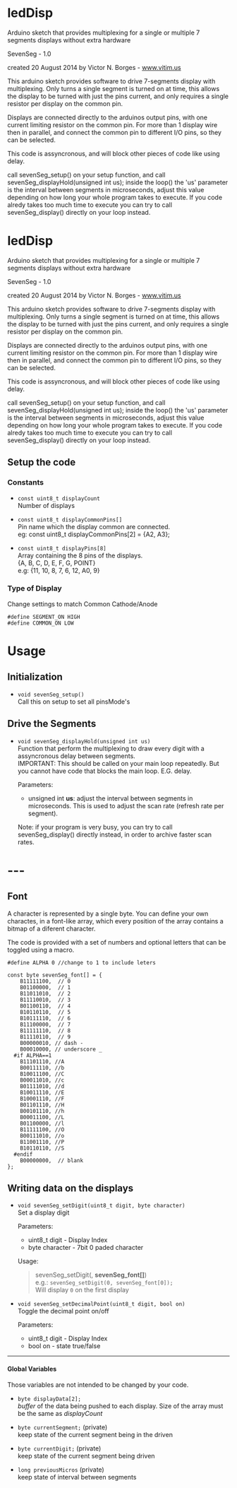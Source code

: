 # ledDisp
Arduino sketch that provides multiplexing for a single or multiple 7 segments displays without extra hardware

 SevenSeg - 1.0
 
 created 20 August 2014
 by Victor N. Borges - www.vitim.us
 
 This arduino sketch provides software to drive 7-segments display with multiplexing.
 Only turns a single segment is turned on at time, this allows the display to be turned with just the pins current,
 and only requires a single resistor per display on the common pin.
 
 Displays are connected directly to the arduinos output pins, with one current limiting resistor on the common pin.
 For more than 1 display wire then in parallel, and connect the common pin to different I/O pins, so they can be selected.
 
 This code is assyncronous, and will block other pieces of code like using delay.
 
 call sevenSeg_setup() on your setup function, and call sevenSeg_displayHold(unsigned int us); inside the loop()
 the 'us' parameter is the interval between segments in microseconds, adjust this value depending on how long your
 whole program takes to execute.
 If you code alredy takes too much time to execute you can try to call sevenSeg_display() directly on your loop instead.
 
# ledDisp
Arduino sketch that provides multiplexing for a single or multiple 7 segments displays without extra hardware

 SevenSeg - 1.0
 
 created 20 August 2014
 by Victor N. Borges - www.vitim.us
 
 This arduino sketch provides software to drive 7-segments display with multiplexing.
 Only turns a single segment is turned on at time, this allows the display to be turned with just the pins current,
 and only requires a single resistor per display on the common pin.
 
 Displays are connected directly to the arduinos output pins, with one current limiting resistor on the common pin.
 For more than 1 display wire then in parallel, and connect the common pin to different I/O pins, so they can be selected.
 
 This code is assyncronous, and will block other pieces of code like using delay.
 
 call sevenSeg_setup() on your setup function, and call sevenSeg_displayHold(unsigned int us); inside the loop()
 the 'us' parameter is the interval between segments in microseconds, adjust this value depending on how long your
 whole program takes to execute.
 If you code alredy takes too much time to execute you can try to call sevenSeg_display() directly on your loop instead.

## Setup the code

### Constants
 
 - `const uint8_t displayCount`  
 Number of displays

- `const uint8_t displayCommonPins[]`  
 Pin name which the display common are connected.  
 eg: const uint8_t displayCommonPins[2] = {A2, A3};

- `const uint8_t displayPins[8]`  
  Array containing the 8 pins of the displays.  
  {A, B, C, D, E, F, G, POINT}  
  e.g: {11, 10, 8, 7, 6, 12, A0, 9}

### Type of Display
Change settings to match Common Cathode/Anode  
```
#define SEGMENT_ON HIGH
#define COMMON_ON LOW
```

# Usage

## Initialization

- `void sevenSeg_setup()`  
 Call this on setup to set all pinsMode's

## Drive the Segments

- `void sevenSeg_displayHold(unsigned int us)`  
  Function that perform the multiplexing to draw every digit with a assyncronous delay between segments.  
  IMPORTANT: This should be called on your main loop repeatedly. But you cannot have code that blocks the main loop. E.G. delay.  
  
  Parameters:  
    - unsigned int **us**: adjust the interval between segments in microseconds.  This is used to adjust the scan rate (refresh rate per segment).
  
  Note: if your program is very busy, you can try to call sevenSeg_display() directly instead, in order to archive faster scan rates.

# ---

## Font

  A character is represented by a single byte. You can define your own charactes, in a font-like array, which every position of the array contains a bitmap of a diferent character.
  
  The code is provided with a set of numbers and optional letters that can be toggled using a macro.
```  
#define ALPHA 0 //change to 1 to include leters 

const byte sevenSeg_font[] = {
    B11111100,  // 0
    B01100000,  // 1
    B11011010,  // 2
    B11110010,  // 3
    B01100110,  // 4
    B10110110,  // 5
    B10111110,  // 6
    B11100000,  // 7
    B11111110,  // 8
    B11110110,  // 9
    B00000010, // dash -
    B00010000, // underscore _
  #if ALPHA==1
    B11101110, //A
    B00111110, //b
    B10011100, //C
    B00011010, //c
    B01111010, //d
    B10011110, //E
    B10001110, //F
    B01101110, //H
    B00101110, //h
    B00011100, //L
    B01100000, //l
    B11111100, //O
    B00111010, //o
    B11001110, //P
    B10110110, //S
  #endif
    B00000000,  // blank
};
```
 
## Writing data on the displays

- `void sevenSeg_setDigit(uint8_t digit, byte character)`  
  Set a display digit  
  
  Parameters:  
    - uint8_t digit - Display Index
    - byte character - 7bit 0 paded character
   
  Usage:  
    > sevenSeg_setDigit(**<display numeber>**, **sevenSeg_font[<characterIndex>]**)  
    > e.g.: `sevenSeg_setDigit(0, sevenSeg_font[0]);`  
    > Will display `0` on the first display

- `void sevenSeg_setDecimalPoint(uint8_t digit, bool on)`  
  Toggle the decimal point on/off  
  
  Parameters:  
   - uint8_t digit - Display Index
   - bool on - state true/false


----

#### Global Variables

Those variables are not intended to be changed by your code.

- `byte displayData[2];`  
  *buffer* of the data being pushed to each display.
  Size of the array must be the same as *displayCount*

 - `byte currentSegment;` (private)  
 keep state of the current segment being in the driven

 - `byte currentDigit;` (private)  
  keep state of the current segment being driven

- `long previousMicros` (private)  
  keep state of interval between segments
